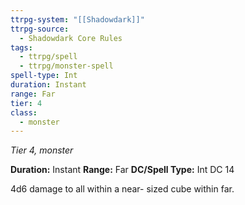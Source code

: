 ```yaml
---
ttrpg-system: "[[Shadowdark]]"
ttrpg-source:
  - Shadowdark Core Rules
tags:
  - ttrpg/spell
  - ttrpg/monster-spell
spell-type: Int
duration: Instant
range: Far
tier: 4
class:
  - monster
---
```

*Tier 4, monster*

**Duration:** Instant
**Range:** Far
**DC/Spell Type:** Int DC 14

4d6 damage to all within a near- sized cube within far. 
